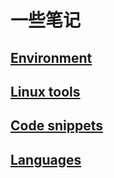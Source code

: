 # 一些笔记 

## [Environment](./docs/Environment)

## [Linux tools](./docs/Linux-tools)

## [Code snippets](./docs/Code-snippets)

## [Languages](./docs/Languages)
